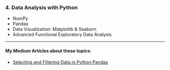 

### 4. Data Analysis with Python
- NumPy
- Pandas
- Data Visualization: Matplotlib & Seaborn
- Advanced Functional Exploratory Data Analysis

_____________________________

#### My Medium Articles about these topics:

- [Selecting and Filtering Data in Python Pandas](https://medium.com/@gozdemadendere/selecting-and-filtering-data-in-python-pandas-3c05945119e1)
